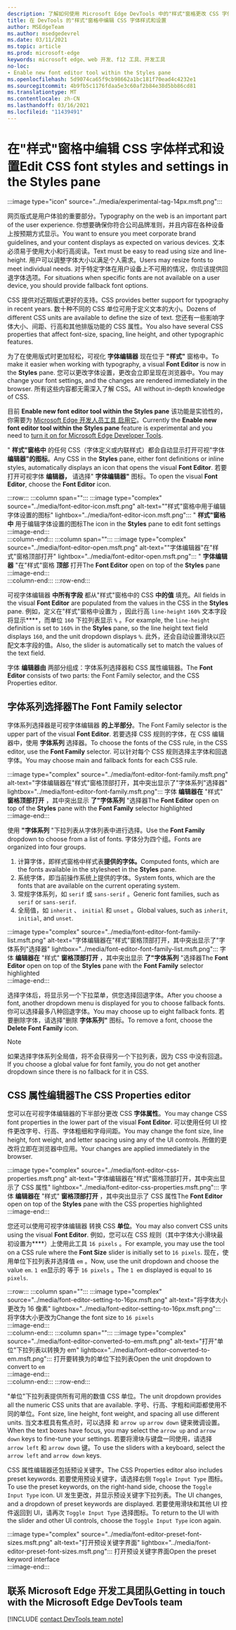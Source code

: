 ```yaml
---
description: 了解如何使用 Microsoft Edge DevTools 中的"样式"窗格更改 CSS 字体样式和设置。
title: 在 DevTools 的"样式"窗格中编辑 CSS 字体样式和设置
author: MSEdgeTeam
ms.author: msedgedevrel
ms.date: 03/11/2021
ms.topic: article
ms.prod: microsoft-edge
keywords: microsoft edge、web 开发、f12 工具、开发工具
no-loc:
- Enable new font editor tool within the Styles pane
ms.openlocfilehash: 5d9074ca65f9cb98662a1bc181f70ead4c4232e1
ms.sourcegitcommit: 4b9fb5c1176fdaa5e3c60af2b84e38d5bb86cd81
ms.translationtype: MT
ms.contentlocale: zh-CN
ms.lasthandoff: 03/16/2021
ms.locfileid: "11439491"
---
```

# <a name="edit-css-font-styles-and-settings-in-the-styles-pane"></a><span data-ttu-id="9e116-104">在"样式"窗格中编辑 CSS 字体样式和设置</span><span class="sxs-lookup"><span data-stu-id="9e116-104">Edit CSS font styles and settings in the Styles pane</span></span>  

:::image type="icon" source="../media/experimental-tag-14px.msft.png":::

<span data-ttu-id="9e116-105">网页版式是用户体验的重要部分。</span><span class="sxs-lookup"><span data-stu-id="9e116-105">Typography on the web is an important part of the user experience.</span></span>  <span data-ttu-id="9e116-106">你想要确保你符合公司品牌准则，并且内容在各种设备上按预期方式显示。</span><span class="sxs-lookup"><span data-stu-id="9e116-106">You want to ensure you meet corporate brand guidelines, and your content displays as expected on various devices.</span></span>  <span data-ttu-id="9e116-107">文本必须易于使用大小和行高阅读。</span><span class="sxs-lookup"><span data-stu-id="9e116-107">Text must be easy to read using size and line-height.</span></span>  <span data-ttu-id="9e116-108">用户可以调整字体大小以满足个人需求。</span><span class="sxs-lookup"><span data-stu-id="9e116-108">Users may resize fonts to meet individual needs.</span></span>  <span data-ttu-id="9e116-109">对于特定字体在用户设备上不可用的情况，你应该提供回退字体选项。</span><span class="sxs-lookup"><span data-stu-id="9e116-109">For situations when specific fonts are not available on a user device, you should provide fallback font options.</span></span>  

<span data-ttu-id="9e116-110">CSS 提供对近期版式更好的支持。</span><span class="sxs-lookup"><span data-stu-id="9e116-110">CSS provides better support for typography in recent years.</span></span>  <span data-ttu-id="9e116-111">数十种不同的 CSS 单位可用于定义文本的大小。</span><span class="sxs-lookup"><span data-stu-id="9e116-111">Dozens of different CSS units are available to define the size of text.</span></span>  <span data-ttu-id="9e116-112">您还有一些影响字体大小、间距、行高和其他排版功能的 CSS 属性。</span><span class="sxs-lookup"><span data-stu-id="9e116-112">You also have several CSS properties that affect font-size, spacing, line height, and other typographic features.</span></span>  

<span data-ttu-id="9e116-113">为了在使用版式时更加轻松，可视化 **字体编辑器** 现在位于 **"样式"** 窗格中。</span><span class="sxs-lookup"><span data-stu-id="9e116-113">To make it easier when working with typography, a visual **Font Editor** is now in the **Styles** pane.</span></span>  <span data-ttu-id="9e116-114">您可以更改字体设置，更改会立即呈现在浏览器中。</span><span class="sxs-lookup"><span data-stu-id="9e116-114">You may change your font settings, and the changes are rendered immediately in the browser.</span></span>  <span data-ttu-id="9e116-115">所有这些内容都无需深入了解 CSS。</span><span class="sxs-lookup"><span data-stu-id="9e116-115">All without in-depth knowledge of CSS.</span></span>  

<span data-ttu-id="9e116-116">目前 **Enable new font editor tool within the Styles pane** 该功能是实验性的，你需要为 [Microsoft Edge 开发人员工具 启用它][DevtoolsExperimentalFeaturesIndexTurnOnExperimentalFeatures]。</span><span class="sxs-lookup"><span data-stu-id="9e116-116">Currently the **Enable new font editor tool within the Styles pane** feature is experimental and you need to [turn it on for Microsoft Edge Developer Tools][DevtoolsExperimentalFeaturesIndexTurnOnExperimentalFeatures].</span></span>  

<span data-ttu-id="9e116-117">" **样式"窗格中** 的任何 CSS（字体定义或内联样式）都会自动显示打开可视"字体 **编辑器"的图标**。</span><span class="sxs-lookup"><span data-stu-id="9e116-117">Any CSS in the **Styles** pane, either font definitions or inline styles, automatically displays an icon that opens the visual **Font Editor**.</span></span>  <span data-ttu-id="9e116-118">若要打开可视字体 **编辑器，** 请选择" **字体编辑器"** 图标。</span><span class="sxs-lookup"><span data-stu-id="9e116-118">To open the visual **Font Editor**, choose the **Font Editor** icon.</span></span>  

:::row:::
   :::column span="":::
      :::image type="complex" source="../media/font-editor-icon.msft.png" alt-text=""样式"窗格中用于编辑字体设置的图标" lightbox="../media/font-editor-icon.msft.png":::
         <span data-ttu-id="9e116-120">" **样式"窗格中** 用于编辑字体设置的图标</span><span class="sxs-lookup"><span data-stu-id="9e116-120">The icon in the **Styles** pane to edit font settings</span></span>  
      :::image-end:::  
   :::column-end:::
   :::column span="":::
      :::image type="complex" source="../media/font-editor-open.msft.png" alt-text=""字体编辑器"在"样式"窗格顶部打开" lightbox="../media/font-editor-open.msft.png":::
         <span data-ttu-id="9e116-122">" **字体编辑器** "在"样式"窗格 **顶部** 打开</span><span class="sxs-lookup"><span data-stu-id="9e116-122">The **Font Editor** open on top of the **Styles** pane</span></span>  
      :::image-end:::  
   :::column-end:::
:::row-end:::  

<span data-ttu-id="9e116-123">可视字体编辑器 **中所有字段** 都从"样式"窗格中的 CSS **中的值** 填充。</span><span class="sxs-lookup"><span data-stu-id="9e116-123">All fields in the visual **Font Editor** are populated from the values in the CSS in the **Styles** pane.</span></span>  <span data-ttu-id="9e116-124">例如，定义在"样式"窗格中设置为 ，因此行高 `line-height` `160%` 文本字段将显示\*\*\*\*，而单位 `160` 下拉列表显示 `%` 。</span><span class="sxs-lookup"><span data-stu-id="9e116-124">For example, the `line-height` definition is set to `160%` in the **Styles** pane, so the line height text field displays `160`, and the unit dropdown displays `%`.</span></span>  <span data-ttu-id="9e116-125">此外，还会自动设置滑块以匹配文本字段的值。</span><span class="sxs-lookup"><span data-stu-id="9e116-125">Also, the slider is automatically set to match the values of the text field.</span></span>  

<span data-ttu-id="9e116-126">字体 **编辑器由** 两部分组成：字体系列选择器和 CSS 属性编辑器。</span><span class="sxs-lookup"><span data-stu-id="9e116-126">The **Font Editor** consists of two parts:  the Font Family selector, and the CSS Properties editor.</span></span>  

## <a name="the-font-family-selector"></a><span data-ttu-id="9e116-127">字体系列选择器</span><span class="sxs-lookup"><span data-stu-id="9e116-127">The Font Family selector</span></span>  

<span data-ttu-id="9e116-128">字体系列选择器是可视字体编辑器 **的上半部分**。</span><span class="sxs-lookup"><span data-stu-id="9e116-128">The Font Family selector is the upper part of the visual **Font Editor**.</span></span>  <span data-ttu-id="9e116-129">若要选择 CSS 规则的字体，在 CSS 编辑器中，使用 **字体系列** 选择器。</span><span class="sxs-lookup"><span data-stu-id="9e116-129">To choose the fonts of the CSS rule, in the CSS editor, use the **Font Family** selector.</span></span>  <span data-ttu-id="9e116-130">可以针对每个 CSS 规则选择主字体和回退字体。</span><span class="sxs-lookup"><span data-stu-id="9e116-130">You may choose main and fallback fonts for each CSS rule.</span></span>  

:::image type="complex" source="../media/font-editor-font-family.msft.png" alt-text="字体编辑器在"样式"窗格顶部打开，其中突出显示了"字体系列"选择器" lightbox="../media/font-editor-font-family.msft.png":::
   <span data-ttu-id="9e116-132">字体 **编辑器在** "样式" **窗格顶部打开** ，其中突出显示 **了"字体系列** "选择器</span><span class="sxs-lookup"><span data-stu-id="9e116-132">The **Font Editor** open on top of the **Styles** pane with the **Font Family** selector highlighted</span></span>  
:::image-end:::  

<span data-ttu-id="9e116-133">使用 **"字体系列** "下拉列表从字体列表中进行选择。</span><span class="sxs-lookup"><span data-stu-id="9e116-133">Use the **Font Family** dropdown to choose from a list of fonts.</span></span>  <span data-ttu-id="9e116-134">字体分为四个组。</span><span class="sxs-lookup"><span data-stu-id="9e116-134">Fonts are organized into four groups.</span></span>  

1.  <span data-ttu-id="9e116-135">计算字体，即样式窗格中样式表**提供的字体。**</span><span class="sxs-lookup"><span data-stu-id="9e116-135">Computed fonts, which are the fonts available in the stylesheet in the **Styles** pane.</span></span>  
1.  <span data-ttu-id="9e116-136">系统字体，即当前操作系统上提供的字体。</span><span class="sxs-lookup"><span data-stu-id="9e116-136">System fonts, which are the fonts that are available on the current operating system.</span></span>  
1.  <span data-ttu-id="9e116-137">常规字体系列，如 `serif` 或 `sans-serif` 。</span><span class="sxs-lookup"><span data-stu-id="9e116-137">Generic font families, such as `serif` or `sans-serif`.</span></span>  
1.  <span data-ttu-id="9e116-138">全局值，如 `inherit` 、 `initial` 和 `unset` 。</span><span class="sxs-lookup"><span data-stu-id="9e116-138">Global values, such as `inherit`, `initial`, and `unset`.</span></span>  
    
:::image type="complex" source="../media/font-editor-font-family-list.msft.png" alt-text="字体编辑器在"样式"窗格顶部打开，其中突出显示了"字体系列"选择器" lightbox="../media/font-editor-font-family-list.msft.png":::
   <span data-ttu-id="9e116-140">字体 **编辑器在** "样式" **窗格顶部打开** ，其中突出显示 **了"字体系列** "选择器</span><span class="sxs-lookup"><span data-stu-id="9e116-140">The **Font Editor** open on top of the **Styles** pane with the **Font Family** selector highlighted</span></span>  
:::image-end:::  

<span data-ttu-id="9e116-141">选择字体后，将显示另一个下拉菜单，供您选择回退字体。</span><span class="sxs-lookup"><span data-stu-id="9e116-141">After you choose a font, another dropdown menu is displayed for you to choose fallback fonts.</span></span>  <span data-ttu-id="9e116-142">你可以选择最多八种回退字体。</span><span class="sxs-lookup"><span data-stu-id="9e116-142">You may choose up to eight fallback fonts.</span></span>  <span data-ttu-id="9e116-143">若要删除字体，请选择"删除 **字体系列"** 图标。</span><span class="sxs-lookup"><span data-stu-id="9e116-143">To remove a font, choose the **Delete Font Family** icon.</span></span>  

<!--:::image type="complex" source="../media/font-editor-defining-fonts.msft.png" alt-text="The font editor with a defined list of fonts and fallback fonts" lightbox="../media/font-editor-defining-fonts.msft.png":::
   The **Font Editor** with a defined list of fonts and fallback fonts highlighted
:::image-end:::  -->

> [!NOTE]
> <span data-ttu-id="9e116-144">如果选择字体系列全局值，将不会获得另一个下拉列表，因为 CSS 中没有回退。</span><span class="sxs-lookup"><span data-stu-id="9e116-144">If you choose a global value for font family, you do not get another dropdown since there is no fallback for it in CSS.</span></span>  

## <a name="the-css-properties-editor"></a><span data-ttu-id="9e116-145">CSS 属性编辑器</span><span class="sxs-lookup"><span data-stu-id="9e116-145">The CSS Properties editor</span></span>  

<span data-ttu-id="9e116-146">您可以在可视字体编辑器的下半部分更改 CSS **字体属性**。</span><span class="sxs-lookup"><span data-stu-id="9e116-146">You may change CSS font properties in the lower part of the visual **Font Editor**.</span></span>  <span data-ttu-id="9e116-147">可以使用任何 UI 控件更改字号、行高、字体粗细和字母间距。</span><span class="sxs-lookup"><span data-stu-id="9e116-147">You may change the font size, line height, font weight, and letter spacing using any of the UI controls.</span></span>  <span data-ttu-id="9e116-148">所做的更改将立即在浏览器中应用。</span><span class="sxs-lookup"><span data-stu-id="9e116-148">Your changes are applied immediately in the browser.</span></span>  

:::image type="complex" source="../media/font-editor-css-properties.msft.png" alt-text="字体编辑器在"样式"窗格顶部打开，其中突出显示了 CSS 属性" lightbox="../media/font-editor-css-properties.msft.png":::
   <span data-ttu-id="9e116-150">字体 **编辑器在** "样式" **窗格顶部打开** ，其中突出显示了 CSS 属性</span><span class="sxs-lookup"><span data-stu-id="9e116-150">The **Font Editor** open on top of the **Styles** pane with the CSS properties highlighted</span></span>  
:::image-end:::  

<span data-ttu-id="9e116-151">您还可以使用可视字体编辑器 转换 CSS **单位**。</span><span class="sxs-lookup"><span data-stu-id="9e116-151">You may also convert CSS units using the visual **Font Editor**.</span></span>  <span data-ttu-id="9e116-152">例如，您可以在 CSS 规则（其中字体大小滑块最初设置为\*\*\*\*）上使用此工具 `16 pixels` 。</span><span class="sxs-lookup"><span data-stu-id="9e116-152">For example, you may use the tool on a CSS rule where the **Font Size** slider is initially set to `16 pixels`.</span></span>  <span data-ttu-id="9e116-153">现在，使用单位下拉列表并选择值 `em` 。</span><span class="sxs-lookup"><span data-stu-id="9e116-153">Now, use the unit dropdown and choose the value `em`.</span></span>  <span data-ttu-id="9e116-154">`1 em`显示的 等于 `16 pixels` 。</span><span class="sxs-lookup"><span data-stu-id="9e116-154">The `1 em` displayed is equal to `16 pixels`.</span></span>  

:::row:::
   :::column span="":::
      :::image type="complex" source="../media/font-editor-setting-to-16px.msft.png" alt-text="将字体大小更改为 16 像素" lightbox="../media/font-editor-setting-to-16px.msft.png":::
         <span data-ttu-id="9e116-156">将字体大小更改为</span><span class="sxs-lookup"><span data-stu-id="9e116-156">Change the font size to</span></span> `16 pixels`  
      :::image-end:::  
   :::column-end:::
   :::column span="":::
      :::image type="complex" source="../media/font-editor-converted-to-em.msft.png" alt-text="打开"单位"下拉列表以转换为 em" lightbox="../media/font-editor-converted-to-em.msft.png":::
         <span data-ttu-id="9e116-158">打开要转换为的单位下拉列表</span><span class="sxs-lookup"><span data-stu-id="9e116-158">Open the unit dropdown to convert to</span></span> `em`  
      :::image-end:::  
   :::column-end:::
:::row-end:::  

<span data-ttu-id="9e116-159">"单位"下拉列表提供所有可用的数值 CSS 单位。</span><span class="sxs-lookup"><span data-stu-id="9e116-159">The unit dropdown provides all the numeric CSS units that are available.</span></span>  <span data-ttu-id="9e116-160">字号、行高、字粗和间距都使用不同的单位。</span><span class="sxs-lookup"><span data-stu-id="9e116-160">Font size, line height, font weight, and spacing all use different units.</span></span>  <span data-ttu-id="9e116-161">当文本框具有焦点时，可以选择 和 `arrow up` `arrow down` 键来微调设置。</span><span class="sxs-lookup"><span data-stu-id="9e116-161">When the text boxes have focus, you may select the `arrow up` and `arrow down` keys to fine-tune your settings.</span></span>  <span data-ttu-id="9e116-162">若要将滑块与键盘一同使用，请选择 `arrow left` 和 `arrow down` 键。</span><span class="sxs-lookup"><span data-stu-id="9e116-162">To use the sliders with a keyboard, select the `arrow left` and `arrow down` keys.</span></span>  

<span data-ttu-id="9e116-163">CSS 属性编辑器还包括预设关键字。</span><span class="sxs-lookup"><span data-stu-id="9e116-163">The CSS Properties editor also includes preset keywords.</span></span>  <span data-ttu-id="9e116-164">若要使用预设关键字，请选择右侧 `Toggle Input Type` 图标。</span><span class="sxs-lookup"><span data-stu-id="9e116-164">To use the preset keywords, on the right-hand side, choose the `Toggle Input Type` icon.</span></span>  <span data-ttu-id="9e116-165">UI 发生更改，并显示预设关键字下拉列表。</span><span class="sxs-lookup"><span data-stu-id="9e116-165">The UI changes, and a dropdown of preset keywords are displayed.</span></span>  <span data-ttu-id="9e116-166">若要使用滑块和其他 UI 控件返回到 UI，请再次 `Toggle Input Type` 选择图标。</span><span class="sxs-lookup"><span data-stu-id="9e116-166">To return to the UI with the slider and other UI controls, choose the `Toggle Input Type` icon again.</span></span>  

:::image type="complex" source="../media/font-editor-preset-font-sizes.msft.png" alt-text="打开预设关键字界面" lightbox="../media/font-editor-preset-font-sizes.msft.png":::
   <span data-ttu-id="9e116-168">打开预设关键字界面</span><span class="sxs-lookup"><span data-stu-id="9e116-168">Open the preset keyword interface</span></span>  
:::image-end:::  

## <a name="getting-in-touch-with-the-microsoft-edge-devtools-team"></a><span data-ttu-id="9e116-169">联系 Microsoft Edge 开发工具团队</span><span class="sxs-lookup"><span data-stu-id="9e116-169">Getting in touch with the Microsoft Edge DevTools team</span></span>  

[!INCLUDE [contact DevTools team note](../includes/contact-devtools-team-note.md)]  

<!-- links -->  

[DevtoolsIndex]: ../index.md "Microsoft Edge (Chromium) 开发人员工具 | Microsoft 文档"  
[DevtoolsExperimentalFeaturesIndex]: ../experimental-features/index.md "实验功能|Microsoft Docs"  
[DevtoolsExperimentalFeaturesIndexTurnOnExperimentalFeatures]: ../experimental-features/index.md#turn-on-experimental-features "打开实验性功能 - 实验|Microsoft Docs"  
